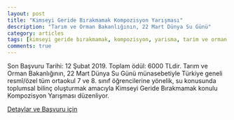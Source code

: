 ```yaml
---
layout: post
title: "Kimseyi Geride Bırakmamak Kompozisyon Yarışması"
description: "Tarım ve Orman Bakanlığının, 22 Mart Dünya Su Günü"
category: articles
tags: [kimseyi geride bırakmamak, kompozisyon, yarisma, tarim ve orman bakanligi, dunya su gunu]
comments: true
---
```


Son Başvuru Tarihi: 12 Şubat 2019. Toplam ödül: 6000 TLdir.
Tarım ve Orman Bakanlığının, 22 Mart Dünya Su Günü münasebetiyle Türkiye geneli resmî/özel tüm ortaokul 7 ve 8. sınıf öğrencilerine yönelik, su konusunda toplumsal bilinç oluşturmak amacıyla Kimseyi Geride Bırakmamak konulu Kompozisyon Yarışması düzenliyor.

[Detaylar ve Başvuru için](https://www.bilimsenligi.com/kimseyi-geride-birakmamak-konulu-kompozisyon-yarismasi.html/?fbclid=IwAR35AvkQpUHIoIhpZUFT8ZudyoKgTqPPKGdL0RCiLoOuM41QlB94X1EoL_w)